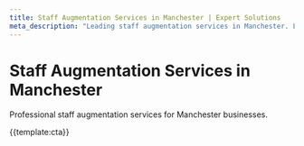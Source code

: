 ```yaml
---
title: Staff Augmentation Services in Manchester | Expert Solutions
meta_description: "Leading staff augmentation services in Manchester. Local expertise, proven results, competitive rates."
---
```


# Staff Augmentation Services in Manchester

Professional staff augmentation services for Manchester businesses.

{{template:cta}}
